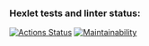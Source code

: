 ### Hexlet tests and linter status:

[![Actions Status](https://github.com/sergey028/frontend-project-lvl1/workflows/nodejs/badge.svg)](https://github.com/sergey028/frontend-project-lvl1/blob/main/.github/workflows/nodejs.yml)
[![Maintainability](https://api.codeclimate.com/v1/badges/a99a88d28ad37a79dbf6/maintainability)](https://codeclimate.com/github/codeclimate/codeclimate/maintainability)
